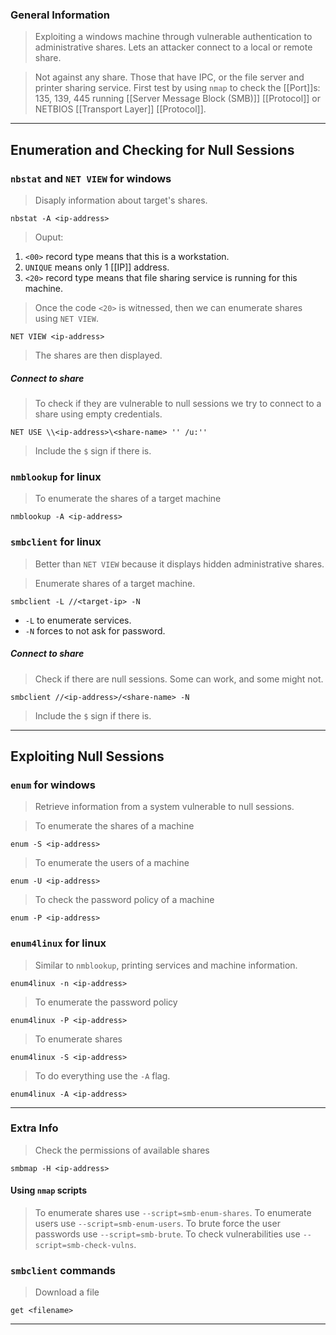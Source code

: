 
### General Information

> Exploiting a windows machine through vulnerable authentication to administrative shares.
> Lets an attacker connect to a local or remote share.

> Not against any share. Those that have IPC, or the file server and printer sharing service.
> First test by using `nmap` to check the [[Port]]s: 135, 139, 445 running [[Server Message Block (SMB)]] [[Protocol]] or NETBIOS [[Transport Layer]] [[Protocol]].


---

## Enumeration and Checking for Null Sessions

### `nbstat` and `NET VIEW` for windows

> Disaply information about target's shares.
```
nbstat -A <ip-address>
```
> Ouput:
1. `<00>` record type means that this is a workstation.
2. `UNIQUE` means only 1 [[IP]] address.
3. `<20>` record type means that file sharing service is running for this machine.

> Once the code `<20>` is witnessed, then we can enumerate shares using `NET VIEW`.
```
NET VIEW <ip-address>
```
> The shares are then displayed.

##### Connect to share
> To check if they are vulnerable to null sessions we try to connect to a share using empty credentials.
```
NET USE \\<ip-address>\<share-name> '' /u:''
```
> Include the `$` sign if there is.


### `nmblookup` for linux

> To enumerate the shares of a target machine
```
nmblookup -A <ip-address>
```


### `smbclient` for linux

> Better than `NET VIEW` because it displays hidden administrative shares.

> Enumerate shares of a target machine. 
```
smbclient -L //<target-ip> -N
```
* `-L` to enumerate services.
* `-N` forces to not ask for password.

##### Connect to share
> Check if there are null sessions. Some can work, and some might not. 
```
smbclient //<ip-address>/<share-name> -N
```
> Include the `$` sign if there is.

---

## Exploiting Null Sessions

### `enum` for windows

> Retrieve information from a system vulnerable to null sessions.

> To enumerate the shares of a machine
```
enum -S <ip-address>
```

> To enumerate the users of a machine
```
enum -U <ip-address>
```

> To check the password policy of a machine
```
enum -P <ip-address>
```


### `enum4linux` for linux

> Similar to `nmblookup`, printing services and machine information.
```
enum4linux -n <ip-address>
```

> To enumerate the password policy
```
enum4linux -P <ip-address>
```

> To enumerate shares
```
enum4linux -S <ip-address>
```

> To do everything use the `-A` flag.
```
enum4linux -A <ip-address>
```

---

### Extra Info

> Check the permissions of available shares
```
smbmap -H <ip-address>
```


#### Using `nmap` scripts

> To enumerate shares use `--script=smb-enum-shares`.
> To enumerate users use `--script=smb-enum-users`.
> To brute force the user passwords use `--script=smb-brute`.
> To check vulnerabilities use `--script=smb-check-vulns`.

### `smbclient` commands

> Download a file
```
get <filename>
```

---

